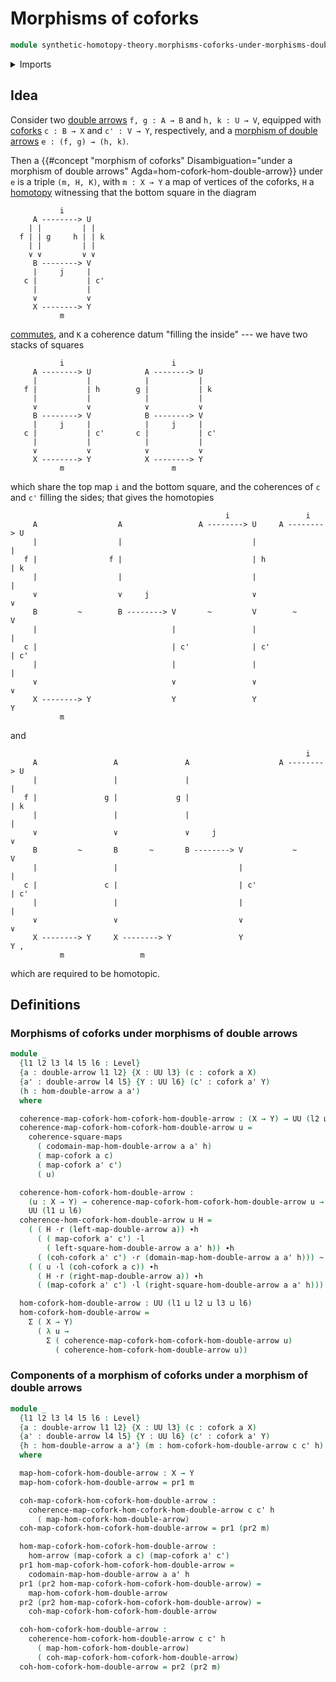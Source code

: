 # Morphisms of coforks

```agda
module synthetic-homotopy-theory.morphisms-coforks-under-morphisms-double-arrows where
```

<details><summary>Imports</summary>

```agda
open import foundation.commuting-squares-of-maps
open import foundation.dependent-pair-types
open import foundation.double-arrows
open import foundation.homotopies
open import foundation.morphisms-arrows
open import foundation.morphisms-double-arrows
open import foundation.universe-levels
open import foundation.whiskering-homotopies-composition

open import synthetic-homotopy-theory.coforks
```

</details>

## Idea

Consider two [double arrows](foundation.double-arrows.md) `f, g : A → B` and
`h, k : U → V`, equipped with [coforks](synthetic-homotopy-theory.coforks.md)
`c : B → X` and `c' : V → Y`, respectively, and a
[morphism of double arrows](foundation.morphisms-double-arrows.md)
`e : (f, g) → (h, k)`.

Then a
{{#concept "morphism of coforks" Disambiguation="under a morphism of double arrows" Agda=hom-cofork-hom-double-arrow}}
under `e` is a triple `(m, H, K)`, with `m : X → Y` a map of vertices of the
coforks, `H` a [homotopy](foundation-core.homotopies.md) witnessing that the
bottom square in the diagram

```text
           i
     A --------> U
    | |         | |
  f | | g     h | | k
    | |         | |
    ∨ ∨         ∨ ∨
     B --------> V
     |     j     |
   c |           | c'
     |           |
     ∨           ∨
     X --------> Y
           m
```

[commutes](foundation-core.commuting-squares-of-maps.md), and `K` a coherence
datum "filling the inside" --- we have two stacks of squares

```text
           i                        i
     A --------> U            A --------> U
     |           |            |           |
   f |           | h        g |           | k
     |           |            |           |
     ∨           ∨            ∨           ∨
     B --------> V            B --------> V
     |     j     |            |     j     |
   c |           | c'       c |           | c'
     |           |            |           |
     ∨           ∨            ∨           ∨
     X --------> Y            X --------> Y
           m                        m
```

which share the top map `i` and the bottom square, and the coherences of `c` and
`c'` filling the sides; that gives the homotopies

```text
                                                i                 i
     A                  A                 A --------> U     A --------> U
     |                  |                             |                 |
   f |                f |                             | h               | k
     |                  |                             |                 |
     ∨                  ∨     j                       ∨                 ∨
     B         ~        B --------> V       ~         V        ~        V
     |                              |                 |                 |
   c |                              | c'              | c'              | c'
     |                              |                 |                 |
     ∨                              ∨                 ∨                 ∨
     X --------> Y                  Y                 Y                 Y
           m
```

and

```text
                                                                  i
     A                 A               A                    A --------> U
     |                 |               |                                |
   f |               g |             g |                                | k
     |                 |               |                                |
     ∨                 ∨               ∨     j                          ∨
     B         ~       B       ~       B --------> V           ~        V
     |                 |                           |                    |
   c |               c |                           | c'                 | c'
     |                 |                           |                    |
     ∨                 ∨                           ∨                    ∨
     X --------> Y     X --------> Y               Y                    Y ,
           m                 m
```

which are required to be homotopic.

## Definitions

### Morphisms of coforks under morphisms of double arrows

```agda
module _
  {l1 l2 l3 l4 l5 l6 : Level}
  {a : double-arrow l1 l2} {X : UU l3} (c : cofork a X)
  {a' : double-arrow l4 l5} {Y : UU l6} (c' : cofork a' Y)
  (h : hom-double-arrow a a')
  where

  coherence-map-cofork-hom-cofork-hom-double-arrow : (X → Y) → UU (l2 ⊔ l6)
  coherence-map-cofork-hom-cofork-hom-double-arrow u =
    coherence-square-maps
      ( codomain-map-hom-double-arrow a a' h)
      ( map-cofork a c)
      ( map-cofork a' c')
      ( u)

  coherence-hom-cofork-hom-double-arrow :
    (u : X → Y) → coherence-map-cofork-hom-cofork-hom-double-arrow u →
    UU (l1 ⊔ l6)
  coherence-hom-cofork-hom-double-arrow u H =
    ( ( H ·r (left-map-double-arrow a)) ∙h
      ( ( map-cofork a' c') ·l
        ( left-square-hom-double-arrow a a' h)) ∙h
      ( (coh-cofork a' c') ·r (domain-map-hom-double-arrow a a' h))) ~
    ( ( u ·l (coh-cofork a c)) ∙h
      ( H ·r (right-map-double-arrow a)) ∙h
      ( (map-cofork a' c') ·l (right-square-hom-double-arrow a a' h)))

  hom-cofork-hom-double-arrow : UU (l1 ⊔ l2 ⊔ l3 ⊔ l6)
  hom-cofork-hom-double-arrow =
    Σ ( X → Y)
      ( λ u →
        Σ ( coherence-map-cofork-hom-cofork-hom-double-arrow u)
          ( coherence-hom-cofork-hom-double-arrow u))
```

### Components of a morphism of coforks under a morphism of double arrows

```agda
module _
  {l1 l2 l3 l4 l5 l6 : Level}
  {a : double-arrow l1 l2} {X : UU l3} (c : cofork a X)
  {a' : double-arrow l4 l5} {Y : UU l6} (c' : cofork a' Y)
  {h : hom-double-arrow a a'} (m : hom-cofork-hom-double-arrow c c' h)
  where

  map-hom-cofork-hom-double-arrow : X → Y
  map-hom-cofork-hom-double-arrow = pr1 m

  coh-map-cofork-hom-cofork-hom-double-arrow :
    coherence-map-cofork-hom-cofork-hom-double-arrow c c' h
      ( map-hom-cofork-hom-double-arrow)
  coh-map-cofork-hom-cofork-hom-double-arrow = pr1 (pr2 m)

  hom-map-cofork-hom-cofork-hom-double-arrow :
    hom-arrow (map-cofork a c) (map-cofork a' c')
  pr1 hom-map-cofork-hom-cofork-hom-double-arrow =
    codomain-map-hom-double-arrow a a' h
  pr1 (pr2 hom-map-cofork-hom-cofork-hom-double-arrow) =
    map-hom-cofork-hom-double-arrow
  pr2 (pr2 hom-map-cofork-hom-cofork-hom-double-arrow) =
    coh-map-cofork-hom-cofork-hom-double-arrow

  coh-hom-cofork-hom-double-arrow :
    coherence-hom-cofork-hom-double-arrow c c' h
      ( map-hom-cofork-hom-double-arrow)
      ( coh-map-cofork-hom-cofork-hom-double-arrow)
  coh-hom-cofork-hom-double-arrow = pr2 (pr2 m)
```
